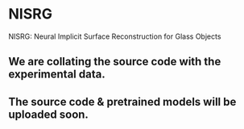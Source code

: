 # NISRG
NISRG: Neural Implicit Surface Reconstruction for Glass Objects

## We are collating the source code with the experimental data.
## The source code & pretrained models will be uploaded soon.
